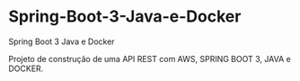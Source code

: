 # Spring-Boot-3-Java-e-Docker
Spring Boot 3 Java e Docker


Projeto de construção de uma API REST com AWS, SPRING BOOT 3, JAVA e DOCKER.
